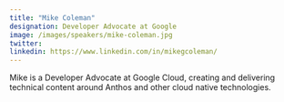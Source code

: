 ```yaml
---
title: "Mike Coleman"
designation: Developer Advocate at Google
image: /images/speakers/mike-coleman.jpg
twitter: 
linkedin: https://www.linkedin.com/in/mikegcoleman/
---
```


Mike is a Developer Advocate at Google Cloud, creating and delivering technical content around Anthos and other cloud native technologies.